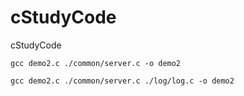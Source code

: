 # cStudyCode
cStudyCode


`gcc demo2.c ./common/server.c -o demo2`

`gcc demo2.c ./common/server.c ./log/log.c -o demo2`